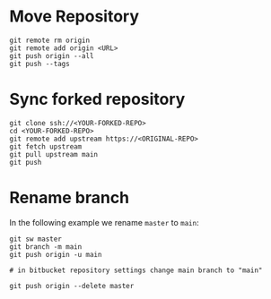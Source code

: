 # Move Repository

```shell
git remote rm origin
git remote add origin <URL>
git push origin --all
git push --tags
```

# Sync forked repository

```shell
git clone ssh://<YOUR-FORKED-REPO>
cd <YOUR-FORKED-REPO>
git remote add upstream https://<ORIGINAL-REPO>
git fetch upstream
git pull upstream main
git push

```

# Rename branch

In the following example we rename `master` to `main`:

```shell
git sw master
git branch -m main
git push origin -u main

# in bitbucket repository settings change main branch to "main"

git push origin --delete master
```
